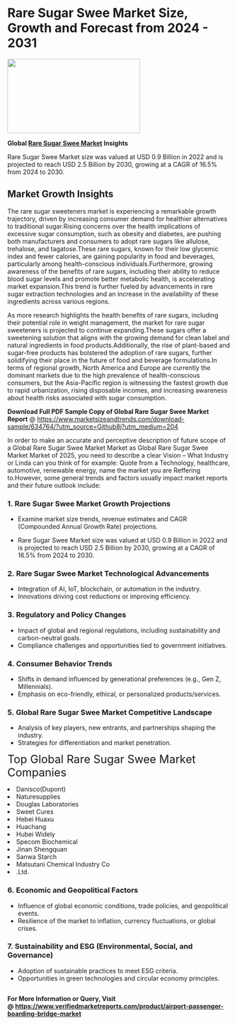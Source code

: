 <H1>Rare Sugar Swee Market Size, Growth and Forecast from 2024 - 2031</H1><img class="aligncenter size-medium wp-image-584254" src="https://thirdeyenews.in/wp-content/uploads/2024/09/Global-Market-Research-300x168.jpeg" alt="" width="300" height="168" /><p><strong>Global&nbsp;<a href="https://www.marketsizeandtrends.com/download-sample/634764/?utm_source=Github8j?utm_medium=204">Rare Sugar Swee Market</a> Insights</strong></p><p>Rare Sugar Swee Market size was valued at USD 0.9 Billion in 2022 and is projected to reach USD 2.5 Billion by 2030, growing at a CAGR of 16.5% from 2024 to 2030.</p><p><h2>Market Growth Insights</h2> <p>The rare sugar sweeteners market is experiencing a remarkable growth trajectory, driven by increasing consumer demand for healthier alternatives to traditional sugar.Rising concerns over the health implications of excessive sugar consumption, such as obesity and diabetes, are pushing both manufacturers and consumers to adopt rare sugars like allulose, trehalose, and tagatose.These rare sugars, known for their low glycemic index and fewer calories, are gaining popularity in food and beverages, particularly among health-conscious individuals.Furthermore, growing awareness of the benefits of rare sugars, including their ability to reduce blood sugar levels and promote better metabolic health, is accelerating market expansion.This trend is further fueled by advancements in rare sugar extraction technologies and an increase in the availability of these ingredients across various regions.</p> <p>As more research highlights the health benefits of rare sugars, including their potential role in weight management, the market for rare sugar sweeteners is projected to continue expanding.These sugars offer a sweetening solution that aligns with the growing demand for clean label and natural ingredients in food products.Additionally, the rise of plant-based and sugar-free products has bolstered the adoption of rare sugars, further solidifying their place in the future of food and beverage formulations.In terms of regional growth, North America and Europe are currently the dominant markets due to the high prevalence of health-conscious consumers, but the Asia-Pacific region is witnessing the fastest growth due to rapid urbanization, rising disposable incomes, and increasing awareness about health risks associated with sugar consumption.</p> <p><span class=""><strong>Download Full PDF Sample Copy of Global Rare Sugar Swee Market Report</strong> @ <a href="https://www.marketsizeandtrends.com/download-sample/634764/?utm_source=Github8j?utm_medium=204" target="_blank">https://www.marketsizeandtrends.com/download-sample/634764/?utm_source=Github8j?utm_medium=204</a></span></p><p>In order to make an accurate and perceptive description of future scope of a Global&nbsp;Rare Sugar Swee Market Market as Global&nbsp;Rare Sugar Swee Market Market of 2025, you need to describe a clear Vision &ndash; What Industry or Linda can you think of for example: Quote from a Technology, healthcare, automotive, renewable energy, name the market you are Reffering to.However, some general trends and factors usually impact market reports and their future outlook include:</p><h3>1.&nbsp;<strong>Rare Sugar Swee Market Growth Projections</strong></h3><ul><li>Examine market size trends, revenue estimates and CAGR (Compounded Annual Growth Rate) projections.</li><li><p>Rare Sugar Swee Market size was valued at USD 0.9 Billion in 2022 and is projected to reach USD 2.5 Billion by 2030, growing at a CAGR of 16.5% from 2024 to 2030.</p></li></ul><h3>2.&nbsp;<strong>Rare Sugar Swee Market Technological Advancements</strong></h3><ul><li>Integration of AI, IoT, blockchain, or automation in the industry.</li><li>Innovations driving cost reductions or improving efficiency.</li></ul><h3>3.&nbsp;<strong>Regulatory and Policy Changes</strong></h3><ul><li>Impact of global and regional regulations, including sustainability and carbon-neutral goals.</li><li>Compliance challenges and opportunities tied to government initiatives.</li></ul><h3>4.&nbsp;<strong>Consumer Behavior Trends</strong></h3><ul><li>Shifts in demand influenced by generational preferences (e.g., Gen Z, Millennials).</li><li>Emphasis on eco-friendly, ethical, or personalized products/services.</li></ul><h3>5.&nbsp;<strong>Global Rare Sugar Swee Market Competitive Landscape</strong></h3><ul><li>Analysis of key players, new entrants, and partnerships shaping the industry.</li><li>Strategies for differentiation and market penetration.</li></ul><p data-pm-slice="1 1 []"><span style="color: inherit; font-family: inherit; font-size: 25px;">Top Global Rare Sugar Swee Market Companies</span></p><div class="" data-test-id=""><p><li>Danisco(Dupont)</li><li> Naturesupplies</li><li> Douglas Laboratories</li><li> Sweet Cures</li><li> Hebei Huaxu</li><li> Huachang</li><li> Hubei Widely</li><li> Specom Biochemical</li><li> Jinan Shengquan</li><li> Sanwa Starch</li><li> Matsutani Chemical Industry Co</li><li>.Ltd.</li></p></div><h3>6.&nbsp;<strong>Economic and Geopolitical Factors</strong></h3><ul><li>Influence of global economic conditions, trade policies, and geopolitical events.</li><li>Resilience of the market to inflation, currency fluctuations, or global crises.</li></ul><h3>7.&nbsp;<strong>Sustainability and ESG (Environmental, Social, and Governance)</strong></h3><ul><li>Adoption of sustainable practices to meet ESG criteria.</li><li>Opportunities in green technologies and circular economy principles.</li></ul><h2><strong style="font-size: 14px;">For More Information or Query, Visit @&nbsp;</strong><a style="background-color: #ffffff; font-size: 14px;" href="https://www.marketsizeandtrends.com/report/rare-sugar-swee-market/" target="_blank">https://www.verifiedmarketreports.com/product/airport-passenger-boarding-bridge-market</a></h2>